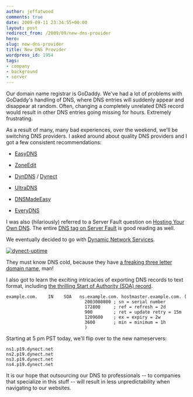 ```yaml
---
author: jeffatwood
comments: true
date: 2009-09-11 23:34:55+00:00
layout: post
redirect_from: /2009/09/new-dns-provider
hero: 
slug: new-dns-provider
title: New DNS Provider
wordpress_id: 1954
tags:
- company
- background
- server
---
```



Our domain name registrar is GoDaddy. We've had a lot of problems with GoDaddy's handling of DNS, where DNS entries will suddenly appear and disappear at random. Often, changing a completely unrelated DNS record would result in other DNS entries going missing for hours. Extremely frustrating.



As a result of many, many bad experiences, over the weekend, we'll be switching DNS providers. I asked around about quality DNS providers and I got a few consistent recommendations:







  * [EasyDNS](http://www.easydns.com/)

  * [ZoneEdit](http://www.zoneedit.com/)

  * [DynDNS](http://www.dyndns.com/) / [Dynect](http://www.dynect.com/)

  * [UltraDNS](http://www.ultradns.com/)

  * [DNSMadeEasy](https://www.dnsmadeeasy.com/)

  * [EveryDNS](http://www.everydns.com/)




I was also (hilariously) referred to a Server Fault question on [Hosting Your Own DNS](http://serverfault.com/questions/23744/hosting-your-own-dns). The entire [DNS tag on Server Fault](http://serverfault.com/questions/tagged?tagnames=dns&sort=votes) is good reading as well.



We eventually decided to go with [Dynamic Network Services](http://dynamicnetworkservices.com/).



[![dynect-uptime](https://i.stack.imgur.com/hh9UG.png)](http://dynamicnetworkservices.com/)



They must know DNS cold, because they have [a freaking three letter domain name](http://dyn.com/), man!



I also got to learn the exciting intricacies of exporting DNS records to text format, including [the thrilling Start of Authority (SOA) record](http://www.zytrax.com/books/dns/ch8/soa.html).




    
    
    example.com.    IN    SOA   ns.example.com. hostmaster.example.com. (
                                  2003080800 ; sn = serial number
                                  172800     ; ref = refresh = 2d
                                  900        ; ret = update retry = 15m
                                  1209600    ; ex = expiry = 2w
                                  3600       ; min = minimum = 1h
                                  )
    





Starting at 5 pm PST today, we'll flip over to the new nameservers:




    
    
    ns1.p19.dynect.net
    ns2.p19.dynect.net
    ns3.p19.dynect.net
    ns4.p19.dynect.net
    





It is our hope that outsourcing our DNS to professionals -- to companies that specialize in this stuff -- will result in less unpredictability when navigating to our websites.

